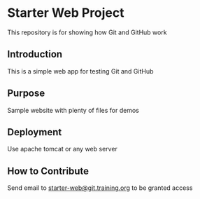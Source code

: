 # Starter Web Project

This repository is for showing how Git and GitHub work

## Introduction

This is a simple web app for testing Git and GitHub

## Purpose

Sample website with plenty of files for demos

## Deployment

Use apache tomcat or any web server

## How to Contribute

Send email to starter-web@git.training.org to be granted access
